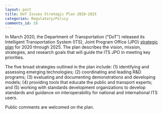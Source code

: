 ```yaml
---
layout: post
title: DoT Issues Strategic Plan 2020-2025
categories: Regulatory/Policy
comments_id: 18
---
```


In March 2020, the Department of Transportation ("DoT") released its Intelligent Transportation System (ITS), Joint Program Office (JPO) [strategic plan](https://www.its.dot.gov/stratplan2020/ITSJPO_StrategicPlan_2020-2025.pdf) for 2020 through 2025.  The plan describes the vision, mission, strategies, and research goals that will guide the ITS JPO in meeting key priorities.  

The five broad strategies outlined in the plan include: (1) identifying and assessing emerging technologies; (2) coordinating and leading R&D programs; (3) evaluating and documenting demonstrations and developing models; (4) providing tools that educate the public and transport experts; and (5) working with standards development organizations to develop standards and guidance on interoperability for national and international ITS users.

Public comments are welcomed on the plan.
